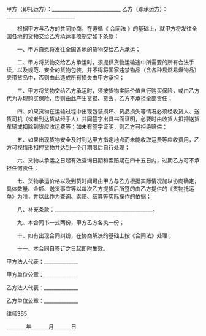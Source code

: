 
 


甲方（即托运方）：____________________________
    乙方（即承运方）：____________________________


　　根据甲方与乙方的共同协商，在遵循《
合同法
》的基础上，就甲方将发往全国各地的货物交给乙方承运事项制定如下条款：


　　一、甲方自愿将发往全国各地的货物交给乙方承运；


　　二、甲方将货物交给乙方承运时，须提供货物运输途中所需要的所有合法手续，以及规范、安全的货物包装，并不得将国家违禁物品（含各种易燃易爆物品）夹带货品中，否则由此造成所有损失由甲方承担；


　　三、甲方将货物交给乙方承运时，须按货物实际价值自行购买保险，或由乙方代为办理购买保险，否则由此产生货损、货丢，乙方不承担全部责任；


　　四、如果货物在运输过程中出现包装损坏、货品损失等情况必须经收货人、送货司机（或者到达货站经手人）共同签字出具书面证明，必要时由收货人扣押送货车辆或扣除到货应收运费等；如未有签字证明，则乙方可拒绝赔偿；


　　五、如果出现货物安全及时到达甲方指定地点而未能收取运费等应收费用，乙方可视情形扣押货物并达到一个月期限后自行处理；


　　六、货物从承运之日起有效查询日期和索赔期在四十五日内，过期乙方可不承担任何责任；


　　七、货物承运价格以及到货时间可由甲方与乙方根据实际情况加以协商确定，具体数量、金额、送货事宜等以每次乙方提货后所签的由乙方提供的《货物托运单》为准，并以此作为查询、索赔、结算等实际操作的依据；


　　八、补充条款：________________________________________。


　　九、本合同书一式两份，甲方乙方各执一份；


　　十、如有出现合同纠纷，在协商解决的基础上按《合同法》处理；


　　十一、本合同自签订之日起即时生效。


 



 甲方法人代表：______________
 
甲方单位公章：______________
 
乙方法人代表：______________
 
乙方单位公章：______________
 

 

  
律师365

 

 

 
________年_______月_______日
 

 
 

 
 
 
  
 
  
 
   


   
 

   


   


   
 
 
  
 
 
 

